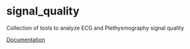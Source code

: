 # signal_quality
Collection of tools to analyze ECG and Plethysmography signal quality

[Documentation](https://chufangao.github.io/signal_quality/)
